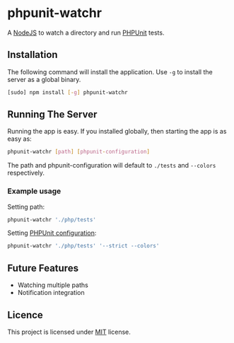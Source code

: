 phpunit-watchr
==============

A [NodeJS](http://nodejs.org) to watch a directory and run [PHPUnit](http://www.phpunit.de/) tests.

Installation
------------
The following command will install the application. Use `-g` to install the server as a global binary.

```sh
[sudo] npm install [-g] phpunit-watchr
```

Running The Server
------------------
Running the app is easy. If you installed globally, then starting the app is as easy as:

```sh
phpunit-watchr [path] [phpunit-configuration]
```

The path and phpunit-configuration will default to `./tests` and `--colors` respectively.

### Example usage

Setting path:

```sh
phpunit-watchr './php/tests'
```

Setting [PHPUnit configuration](http://www.phpunit.de/manual/current/en/appendixes.configuration.html):

```sh
phpunit-watchr './php/tests' '--strict --colors'
```

Future Features 
---------------

* Watching multiple paths
* Notification integration

Licence
-------
This project is licensed under [MIT](https://github.com/jrcryer/phpunit-watchr/blob/master/LICENSE-MIT)
license.
